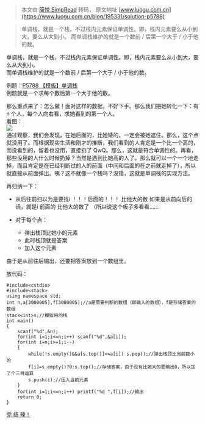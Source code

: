 > 本文由 [简悦 SimpRead](http://ksria.com/simpread/) 转码， 原文地址 [www.luogu.com.cn](https://www.luogu.com.cn/blog/195331/solution-p5788)

> 单调栈，就是一个栈，不过栈内元素保证单调性。即，栈内元素要么从小到大，要么从大到小。 而单调栈维护的就是一个数前 / 后第一个大于 / 小于他的数。

单调栈，就是一个栈，不过栈内元素保证单调性。即，栈内元素要么从小到大，要么从大到小。  
而单调栈维护的就是一个数前 / 后第一个大于 / 小于他的数。

例题：[P5788 【模板】单调栈](https://www.luogu.com.cn/problem/P5788)  
例题就是一个求每个数后第一个大于他的数。

那么重点来了：怎么做！面对这样的数据，不好下手。那么我们把她转化一下：有 n 个人，每个人向右看，求她看到的第一个人。  
看图：  
![](https://i.loli.net/2020/01/07/8LB6ZW5qg7m9y1c.png)  
通过观察，我们会发现，在她后面的，比她矮的，一定会被她遮住。那么，这个点就没用了。而根据现实生活和刚才的推断，我们看到的人肯定是一个比一个高的，而没看到的，留着也没用，直接扔了 QwQ。那么，这就是符合单调性的。再看，那些没用的人什么时候扔掉？当然是遇到比她高的人了。那么就可以一个一个地走掉，而且肯定是在已经判断过的人的前面（中间和后面的在之前就走掉了），所以就直接从前面弹出。咦？这不就像一个栈吗？没错，这就是单调栈的实现方法。

再归纳一下：

*   从后往前扫以为是要找i ！！！后面的！！！ 比他大的数 如果是从前向后的话，就是i 前面的 比他大的数了 （所以说这个板子多看看……
*   对于每个点：
    
    *   弹出栈顶比她小的元素
    *   此时栈顶就是答案
    *   加入这个元素

由于是从前往后输出，还要把答案放到一个数组里。

放代码：

```
#include<cstdio>
#include<stack>
using namespace std;
int n,a[3000005],f[3000005];//a是需要判断的数组（即输入的数组），f是存储答案的数组
stack<int>s;//模拟用的栈
int main()
{
    scanf("%d",&n);
    for(int i=1;i<=n;i++) scanf("%d",&a[i]);
    for(int i=n;i>=1;i--)
    {
        while(!s.empty()&&a[s.top()]<=a[i]) s.pop();//弹出栈顶比当前数小的
        f[i]=s.empty()?0:s.top();//存储答案，由于没有比她大的要输出0，所以加了个三目运算
        s.push(i);//压入当前元素
    }
    for(int i=1;i<=n;i++) printf("%d ",f[i]);//输出
    return 0;
}
```

[完 结 辣！](https://www.luogu.com.cn/blog/yhdhg1395754790/)